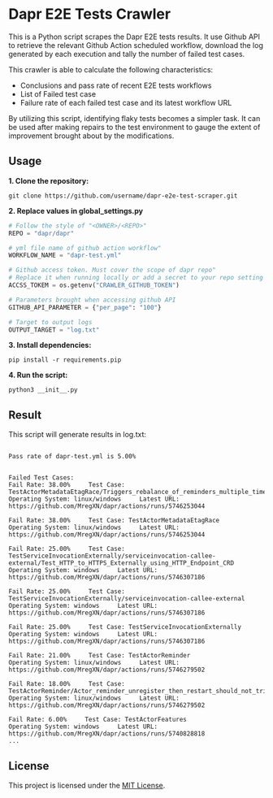# Dapr E2E Tests Crawler
This is a Python script scrapes the Dapr E2E tests results. It use Github API to retrieve the relevant Github Action scheduled workflow, download the log generated by each execution and tally the number of failed test cases.

This crawler is able to calculate the following characteristics:
- Conclusions and pass rate of recent E2E tests workflows
- List of Failed test case
- Failure rate of each failed test case and its latest workflow URL
  
By utilizing this script, identifying flaky tests becomes a simpler task. It can be used after making repairs to the test environment to gauge the extent of improvement brought about by the modifications.

## Usage
**1. Clone the repository:**

```shell
git clone https://github.com/username/dapr-e2e-test-scraper.git 
```

**2. Replace values in global_settings.py** 
```python
# Follow the style of "<OWNER>/<REPO>"
REPO = "dapr/dapr"

# yml file name of github action workflow"
WORKFLOW_NAME = "dapr-test.yml"

# Github access token. Must cover the scope of dapr repo"
# Replace it when running locally or add a secret to your repo setting when running in workflow 
ACCSS_TOKEM = os.getenv("CRAWLER_GITHUB_TOKEN")

# Parameters brought when accessing github API
GITHUB_API_PARAMETER = {"per_page": "100"}

# Target to output logs
OUTPUT_TARGET = "log.txt"
```

**3. Install dependencies:**
```shell
pip install -r requirements.pip
```

**4. Run the script:**
```shell
python3 __init__.py 
```

## Result
This script will generate results in log.txt:
```

Pass rate of dapr-test.yml is 5.00%


Failed Test Cases:
Fail Rate: 38.00%     Test Case: TestActorMetadataEtagRace/Triggers_rebalance_of_reminders_multiple_times_to_validate_eTag_race_on_metadata_record.
Operating System: linux/windows     Latest URL: https://github.com/MregXN/dapr/actions/runs/5746253044

Fail Rate: 38.00%     Test Case: TestActorMetadataEtagRace
Operating System: linux/windows     Latest URL: https://github.com/MregXN/dapr/actions/runs/5746253044

Fail Rate: 25.00%     Test Case: TestServiceInvocationExternally/serviceinvocation-callee-external/Test_HTTP_to_HTTPS_Externally_using_HTTP_Endpoint_CRD
Operating System: windows     Latest URL: https://github.com/MregXN/dapr/actions/runs/5746307186

Fail Rate: 25.00%     Test Case: TestServiceInvocationExternally/serviceinvocation-callee-external
Operating System: windows     Latest URL: https://github.com/MregXN/dapr/actions/runs/5746307186

Fail Rate: 25.00%     Test Case: TestServiceInvocationExternally
Operating System: windows     Latest URL: https://github.com/MregXN/dapr/actions/runs/5746307186

Fail Rate: 21.00%     Test Case: TestActorReminder
Operating System: linux/windows     Latest URL: https://github.com/MregXN/dapr/actions/runs/5746279502

Fail Rate: 18.00%     Test Case: TestActorReminder/Actor_reminder_unregister_then_restart_should_not_trigger_anymore.
Operating System: linux/windows     Latest URL: https://github.com/MregXN/dapr/actions/runs/5746279502

Fail Rate: 6.00%     Test Case: TestActorFeatures
Operating System: windows     Latest URL: https://github.com/MregXN/dapr/actions/runs/5740828818
...
``` 

## License
 
This project is licensed under the [MIT License](http://opensource.org/licenses/MIT).